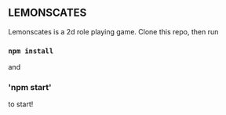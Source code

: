 ## LEMONSCATES

Lemonscates is a 2d role playing game. Clone this repo, then run

### `npm install`

and

### 'npm start'

to start!
